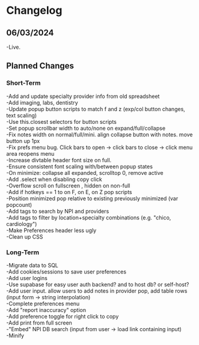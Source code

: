 <h1>Changelog</h1>

<h2>06/03/2024</h2>

-Live.

<h2>Planned Changes</h2>

<h3>Short-Term</h3>

-Add and update specialty provider info from old spreadsheet<br>
-Add imaging, labs, dentistry<br>
-Update popup button scripts to match f and z (exp/col button changes, text scaling)<br>
-Use this.closest selectors for button scripts<br>
-Set popup scrollbar width to auto/none on expand/full/collapse<br>
-Fix notes width on normal/full/mini. align collapse button with notes. move button up 1px<br>
-Fix prefs menu bug. Click bars to open -> click bars to close -> click menu area reopens menu<br>
-Increase divtable header font size on full. <br>
-Ensure consistent font scaling with/between popup states<br>
-On minimize: collapse all expanded, scrolltop 0, remove active<br>
-Add .select when disabling copy click<br>
-Overflow scroll on fullscreen , hidden on non-full<br>
-Add if hotkeys == 1 to on F, on E, on Z pop scripts<br>
-Position minimized pop relative to existing previously minimized (var popcount)<br>
-Add tags to search by NPI and providers<br>
-Add tags to filter by location+specialty combinations (e.g. "chico, cardiology")<br>
-Make Preferences header less ugly<br>
-Clean up CSS<br>

<h3>Long-Term</h3>

-Migrate data to SQL<br>
-Add cookies/sessions to save user preferences<br>
-Add user logins<br>
-Use supabase for easy user auth backend? and to host db? or self-host?<br>
-Add user input. allow users to add notes in provider pop, add table rows (input form -> string interpolation)<br>
-Complete preferences menu<br>
-Add "report inaccuracy" option<br>
-Add preference toggle for right click to copy<br>
-Add print from full screen<br>
-"Embed" NPI DB search (input from user -> load link containing input)<br>
-Minify<br>
